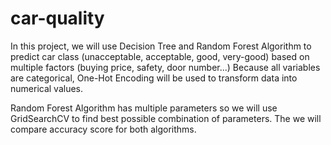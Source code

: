 # car-quality
 In this project, we will use Decision Tree and Random Forest Algorithm to predict car class (unacceptable, acceptable, good, very-good) based on multiple factors (buying price, safety, door number...)
 Because all variables are categorical, One-Hot Encoding will be used to transform data into numerical values. 

 Random Forest Algorithm has multiple parameters so we will use GridSearchCV to find best possible combination of parameters. 
 The we will compare accuracy score for both algorithms. 

